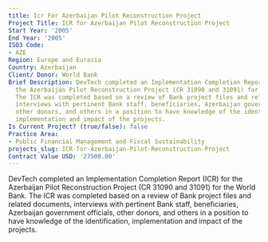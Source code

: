```yaml
---
title: Icr For Azerbaijan Pilot Reconstruction Project
Project Title: ICR for Azerbaijan Pilot Reconstruction Project
Start Year: '2005'
End Year: '2005'
ISO3 Code:
- AZE
Region: Europe and Eurasia
Country: Azerbaijan
Client/ Donor: World Bank
Brief Description: DevTech completed an Implementation Completion Report (ICR) for
  the Azerbaijan Pilot Reconstruction Project (CR 31090 and 31091) for the World Bank.
  The ICR was completed based on a review of Bank project files and related documents,
  interviews with pertinent Bank staff, beneficiaries, Azerbaijan government officials,
  other donors, and others in a position to have knowledge of the identification,
  implementation and impact of the projects.
Is Current Project? (true/false): false
Practice Area:
- Public Financial Management and Fiscal Sustainability
projects_slug: ICR-for-Azerbaijan-Pilot-Reconstruction-Project
Contract Value USD: '27500.00'
---
```


DevTech completed an Implementation Completion Report (ICR) for the Azerbaijan Pilot Reconstruction Project (CR 31090 and 31091) for the World Bank. The ICR was completed based on a review of Bank project files and related documents, interviews with pertinent Bank staff, beneficiaries, Azerbaijan government officials, other donors, and others in a position to have knowledge of the identification, implementation and impact of the projects.
